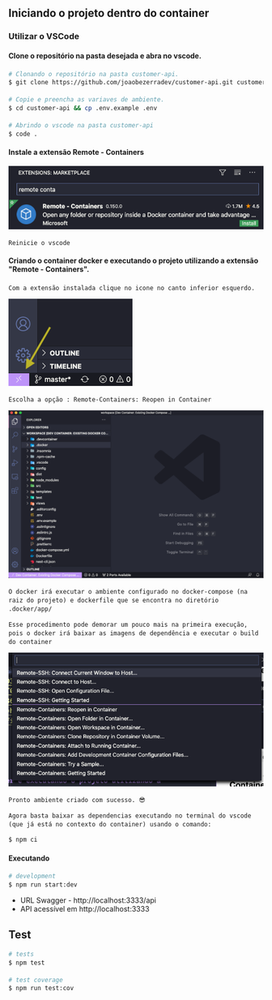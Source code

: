 
## Iniciando o projeto dentro do container

### Utilizar o VSCode

#### Clone o repositório na pasta desejada e abra no vscode.

```bash
# Clonando o repositório na pasta customer-api.
$ git clone https://github.com/joaobezerradev/customer-api.git customer-api

# Copie e preencha as variaves de ambiente.
$ cd customer-api && cp .env.example .env

# Abrindo o vscode na pasta customer-api
$ code .
```

#### Instale a extensão Remote - Containers

<img src=".github/step-1.png" />

`Reinicie o vscode`

#### Criando o container docker e executando o projeto utilizando a extensão "Remote - Containers".

`Com a extensão instalada clique no icone no canto inferior esquerdo.`

<img src=".github/step-2.png"/>

`Escolha a opção : Remote-Containers: Reopen in Container`

<img src=".github/step-3.png" />

`O docker irá executar o ambiente configurado no docker-compose (na raiz do projeto) e dockerfile que se encontra no diretório .docker/app/`

`Esse procedimento pode demorar um pouco mais na primeira execução, pois o docker irá baixar as imagens de dependência e executar o build do container`

<img src=".github/step-4.png" />

`Pronto ambiente criado com sucesso. 😎`

`Agora basta baixar as dependencias executando no terminal do vscode (que já está no contexto do container) usando o comando:`

```bash
$ npm ci
```

#### Executando

```bash
# development
$ npm run start:dev
```

- URL Swagger - http://localhost:3333/api
- API acessível em http://localhost:3333

## Test

```bash
# tests
$ npm test

# test coverage
$ npm run test:cov
```
